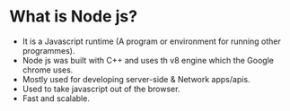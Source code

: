 # What is Node js?

- It is a Javascript runtime (A program or environment for running other programmes).
- Node js was built with C++ and uses th v8 engine which the Google chrome uses.
- Mostly used for developing server-side & Network apps/apis.
- Used to take javascript out of the browser.
- Fast and scalable.
